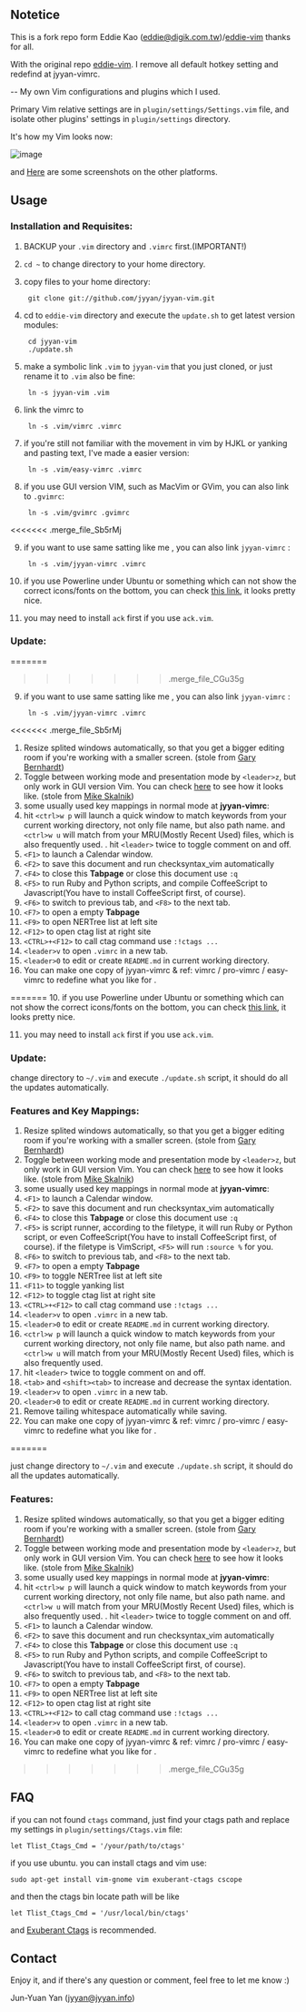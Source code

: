 ## Notetice
This is a fork repo form Eddie Kao (eddie@digik.com.tw)/[eddie-vim](https://github.com/kaochenlong/eddie-vim.git) thanks for all.

With the original repo [eddie-vim](https://github.com/kaochenlong/eddie-vim.git). I remove all default hotkey setting and redefind at jyyan-vimrc.

--
My own Vim configurations and plugins which I used.

Primary Vim relative settings are in `plugin/settings/Settings.vim` file, and isolate other plugins' settings in `plugin/settings` directory.

It's how my Vim looks now:

![image](https://github.com/kaochenlong/eddie-vim/raw/master/screenshots/vim-2012-03-27-macvim.png)

and <a href="http://blog.eddie.com.tw/2012/03/06/my-vimrc/" target="_blank">Here</a> are some screenshots on the other platforms.

## Usage

### Installation and Requisites:

1. BACKUP your `.vim` directory and `.vimrc` first.(IMPORTANT!)

2. `cd ~` to change directory to your home directory.

3. copy files to your home directory:

        git clone git://github.com/jyyan/jyyan-vim.git

4. cd to `eddie-vim` directory and execute the `update.sh` to get latest version modules:

        cd jyyan-vim
        ./update.sh

5. make a symbolic link `.vim` to `jyyan-vim` that you just cloned, or just rename it to `.vim` also be fine:

        ln -s jyyan-vim .vim

6. link the vimrc to

        ln -s .vim/vimrc .vimrc

7. if you're still not familiar with the movement in vim by HJKL or yanking and pasting text, I've made a easier version:

        ln -s .vim/easy-vimrc .vimrc

8. if you use GUI version VIM, such as MacVim or GVim, you can also link to `.gvimrc`:

        ln -s .vim/gvimrc .gvimrc
<<<<<<< .merge_file_Sb5rMj

9. if you want to use same satting like me , you can also link `jyyan-vimrc` :

        ln -s .vim/jyyan-vimrc .vimrc

10. if you use Powerline under Ubuntu or something which can not show the correct icons/fonts on the bottom, you can check [this link](https://github.com/scotu/ubuntu-mono-powerline), it looks pretty nice.

11. you may need to install `ack` first if you use `ack.vim`.

### Update:
=======
>>>>>>> .merge_file_CGu35g

9. if you want to use same satting like me , you can also link `jyyan-vimrc` :

        ln -s .vim/jyyan-vimrc .vimrc

<<<<<<< .merge_file_Sb5rMj
1.   Resize splited windows automatically, so that you  get a bigger editing room if you're working with a smaller screen. (stole from [Gary Bernhardt](https://github.com/garybernhardt))
1.   Toggle between working mode and presentation mode by `<leader>z`, but only work in GUI version Vim. You can check [here](http://blog.eddie.com.tw/2012/03/14/switch-to-presentation-mode/) to see how it looks like. (stole from [Mike Skalnik](https://github.com/skalnik))
1. some usually used key mappings in normal mode at <b>jyyan-vimrc</b>:
 1.   hit `<ctrl>w p` will launch a quick window to match keywords from your current working directory, not only file name, but also path name. and `<ctrl>w u` will match from your MRU(Mostly Recent Used) files, which is also frequently used.
.   hit `<leader>` twice to toggle comment on and off.
 1.   `<F1>` to launch a Calendar window.
 1.   `<F2>` to save this document and run checksyntax_vim automatically
 1.   `<F4>` to close this <b>Tabpage</b> or close this document use `:q`
 1.   `<F5>` to run Ruby and Python scripts, and compile CoffeeScript to Javascript(You have to install CoffeeScript first, of course).
 1.   `<F6>` to switch to previous tab, and `<F8>` to the next tab.
 1.   `<F7>` to open a empty <b>Tabpage</b>
 1.   `<F9>` to open NERTree list at left site
 1.   `<F12>` to open ctag list at right site
 1.   `<CTRL>+<F12>` to call ctag command use `:!ctags ...`
 1.   `<leader>v` to open `.vimrc` in a new tab.
 1.   `<leader>0` to edit or create `README.md` in current working directory.
1.   You can make one copy of jyyan-vimrc & ref: vimrc / pro-vimrc / easy-vimrc to redefine what you like for .

=======
10. if you use Powerline under Ubuntu or something which can not show the correct icons/fonts on the bottom, you can check [this link](https://github.com/scotu/ubuntu-mono-powerline), it looks pretty nice.

11. you may need to install `ack` first if you use `ack.vim`.

### Update:

change directory to `~/.vim` and execute `./update.sh` script, it should do all the updates automatically.

### Features and Key Mappings:

1. Resize splited windows automatically, so that you  get a bigger editing room if you're working with a smaller screen. (stole from [Gary Bernhardt](https://github.com/garybernhardt))
1. Toggle between working mode and presentation mode by `<leader>z`, but only work in GUI version Vim. You can check [here](http://blog.eddie.com.tw/2012/03/14/switch-to-presentation-mode/) to see how it looks like. (stole from [Mike Skalnik](https://github.com/skalnik))
1. some usually used key mappings in normal mode at <b>jyyan-vimrc</b>:
 1. `<F1>` to launch a Calendar window.
 1. `<F2>` to save this document and run checksyntax_vim automatically
 1. `<F4>` to close this <b>Tabpage</b> or close this document use `:q`
 1. `<F5>` is script runner, according to the filetype, it will run Ruby or Python script, or even CoffeeScript(You have to install CoffeeScript first, of course). if the filetype is VimScript, `<F5>` will run `:source %` for you.
 1. `<F6>` to switch to previous tab, and `<F8>` to the next tab.
 1. `<F7>` to open a empty <b>Tabpage</b>
 1. `<F9>` to toggle NERTree list at left site
 1. `<F11>` to toggle yanking list
 1. `<F12>` to toggle ctag list at right site
 1. `<CTRL>+<F12>` to call ctag command use `:!ctags ...`
 1. `<leader>v` to open `.vimrc` in a new tab.
 1. `<leader>0` to edit or create `README.md` in current working directory.
 1. `<ctrl>w p` will launch a quick window to match keywords from your current working directory, not only file name, but also path name. and `<ctrl>w u` will match from your MRU(Mostly Recent Used) files, which is also frequently used.
 1. hit `<leader>` twice to toggle comment on and off.
 1. `<tab>` and `<shift><tab>` to increase and decrease the syntax identation.
 1. `<leader>v` to open `.vimrc` in a new tab.
 1. `<leader>0` to edit or create `README.md` in current working directory.
1. Remove tailing whitespace automatically while saving.
1. You can make one copy of jyyan-vimrc & ref: vimrc / pro-vimrc / easy-vimrc to redefine what you like for .

=======

just change directory to `~/.vim` and execute `./update.sh` script, it should do all the updates automatically.

### Features:

1.   Resize splited windows automatically, so that you  get a bigger editing room if you're working with a smaller screen. (stole from [Gary Bernhardt](https://github.com/garybernhardt))
1.   Toggle between working mode and presentation mode by `<leader>z`, but only work in GUI version Vim. You can check [here](http://blog.eddie.com.tw/2012/03/14/switch-to-presentation-mode/) to see how it looks like. (stole from [Mike Skalnik](https://github.com/skalnik))
1. some usually used key mappings in normal mode at <b>jyyan-vimrc</b>:
 1.   hit `<ctrl>w p` will launch a quick window to match keywords from your current working directory, not only file name, but also path name. and `<ctrl>w u` will match from your MRU(Mostly Recent Used) files, which is also frequently used.
.   hit `<leader>` twice to toggle comment on and off.
 1.   `<F1>` to launch a Calendar window.
 1.   `<F2>` to save this document and run checksyntax_vim automatically
 1.   `<F4>` to close this <b>Tabpage</b> or close this document use `:q`
 1.   `<F5>` to run Ruby and Python scripts, and compile CoffeeScript to Javascript(You have to install CoffeeScript first, of course).
 1.   `<F6>` to switch to previous tab, and `<F8>` to the next tab.
 1.   `<F7>` to open a empty <b>Tabpage</b>
 1.   `<F9>` to open NERTree list at left site
 1.   `<F12>` to open ctag list at right site
 1.   `<CTRL>+<F12>` to call ctag command use `:!ctags ...`
 1.   `<leader>v` to open `.vimrc` in a new tab.
 1.   `<leader>0` to edit or create `README.md` in current working directory.
1.   You can make one copy of jyyan-vimrc & ref: vimrc / pro-vimrc / easy-vimrc to redefine what you like for .

>>>>>>> .merge_file_CGu35g
## FAQ

if you can not found `ctags` command, just find your ctags path and replace my settings in `plugin/settings/Ctags.vim` file:

    let Tlist_Ctags_Cmd = '/your/path/to/ctags'

if you use ubuntu. you can install ctags and vim use:

    sudo apt-get install vim-gnome vim exuberant-ctags cscope

and then the ctags bin locate path will be like

    let Tlist_Ctags_Cmd = '/usr/local/bin/ctags'

and [Exuberant Ctags](http://ctags.sourceforge.net/) is recommended.

## Contact

Enjoy it, and if there's any question or comment, feel free to let me know :)

Jun-Yuan Yan (jyyan@jyyan.info)
